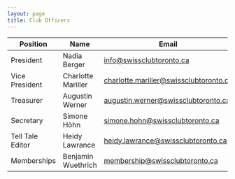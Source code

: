 ```yaml
---
layout: page
title: Club Officers
---
```


| Position         | Name               | Email                                    |
| ---------------- | ------------------ | ---------------------------------------- |
| President        | Nadia Berger       | <info@swissclubtoronto.ca>               |
| Vice President   | Charlotte Mariller | <charlotte.mariller@swissclubtoronto.ca> |
| Treasurer        | Augustin Werner    | <augustin.werner@swissclubtoronto.ca>    |
| Secretary        | Simone Höhn        | <simone.hohn@swissclubtoronto.ca>        |
| Tell Tale Editor | Heidy Lawrance     | <heidy.lawrance@swissclubtoronto.ca>     |
| Memberships      | Benjamin Wuethrich | <membership@swissclubtoronto.ca>         |
